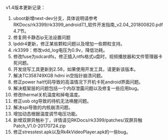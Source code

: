 
v1.4版本更新记录：
1. uboot新增next-dev分支，具体说明请参考RKDocs/rk3399/rk3399_android7.1_软件开发指南_v2.04_201800820.pdf 4.7节。
2. 修复网卡静态ip无法设置问题
3. lpddr4更新，修正某些颗粒问题以及增加一些颗粒支持。
4. rk3399：修改vdd_log电压为0.9v，降低功耗。
5. 修改fuse为sdcardfs，修正插入ntfs格式u盘时，视频播放器和文件管理器卡死问题。
6. 开发烧写工具更新到2.58，如果使用开发工具，请更新该版本。
7. 解决TC358749XGB hdmi in空指针崩溃问题。
8. 修正power hal代码导致的高温情况下开机卡死android界面问题。
9. 解决框架层的问题包括一个内存泄露问题以及修复一些应用bug。
10. 修改thermal关机温度和掉电温度。
11. 修正usb otg导致的待机无法唤醒问题。
12. 解决spi导致的内核崩溃问题。
13. 增加动态根据温度调节电压功能。
14. 新增双屏异触补丁，详情请见RKDocs/rk3399/patches/双屏异触Patch_V1.0-20170724.zip
15. 修正stresstest.apk以及Rk4kVideoPlayer.apk的一些bug。
